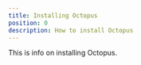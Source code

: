 ```yaml
---
title: Installing Octopus
position: 0
description: How to install Octopus
---
```


This is info on installing Octopus.
